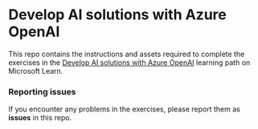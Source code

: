 # Develop AI solutions with Azure OpenAI

This repo contains the instructions and assets required to complete the exercises in the [Develop AI solutions with Azure OpenAI](https://learn.microsoft.com/training/paths/develop-ai-solutions-azure-openai/) learning path on Microsoft Learn.

### Reporting issues

If you encounter any problems in the exercises, please report them as **issues** in this repo.
